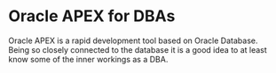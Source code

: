 # Oracle APEX for DBAs

Oracle APEX is a rapid development tool based on Oracle Database.  
Being so closely connected to the database it is a good idea to at least know some of the inner workings as a DBA.
